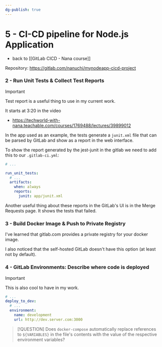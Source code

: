 ```yaml
---
dg-publish: true
---
```

# 5 - CI-CD pipeline for Node.js Application

- back to [[GitLab CICD - Nana course]]

Repository: <https://gitlab.com/nanuchi/mynodeapp-cicd-project>

### 2 - Run Unit Tests & Collect Test Reports

> [!IMPORTANT]
> Test report is a useful thing to use in my current work.
>
> It starts at 3:20 in the video

- <https://techworld-with-nana.teachable.com/courses/1769488/lectures/39899012>

In the app used as an example, the tests generate a `junit.xml` file that can be parsed by GitLab and show as a report in the web interface.

To show the report generated by the jest-junit in the gitlab we need to add this to our `.gitlab-ci.yml`:

```yaml
# ...

run_unit_tests:
  # ...
  artifacts:
    when: always
    reports:
      junit: app/junit.xml
```

Another useful thing about these reports in the GitLab's UI is in the Merge Requests page. It shows the tests that failed.


### 3 - Build Docker Image & Push to Private Registry

I've learned that gitlab.com provides a private registry for your docker image.

I also noticed that the self-hosted GitLab doesn't have this option (at least not by default).


### 4 - GitLab Environments: Describe where code is deployed

> [!IMPORTANT]
> This is also cool to have in my work.

```yaml
# ...
deploy_to_dev:
  # ...
  environment:
    name: development
    url: http://dev.server.com:3000
```

> [!QUESTION]
> Does `docker-compose` automatically replace references to `${VARIABLES}` in the file's contents with the value of the respective environment variables?


